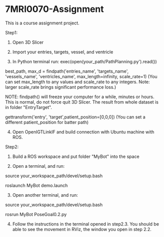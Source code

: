 # 7MRI0070-Assignment
This is a course assignment project.

Step1:

1. Open 3D Slicer

2. Import your entries, targets, vessel, and ventricle

3. In Python terminal run:
exec(open(your_path/PathPlanning.py').read())

best_path, max_d = findpath('entries_name', 'targets_name', 'vessels_name', 'ventricles_name', max_length=infinity, scale_rate=1)
(You can set max_length to any values and scale_rate to any integers.   Note: larger scale_rate brings significant performance loss.)

NOTE: findpath() will freeze your computer for a while, minutes or hours. This is normal, do not force quit 3D Slicer. The result from whole dataset is in folder "EntryTarget".

gettransform('entry', 'target',patient_position=[0,0,0])
(You can set a different patient_position for batter path)

4. Open OpenIGTLinkIF and build connection with Ubuntu machine with ROS.


Step2:

1. Build a ROS workspace and put folder "MyBot" into the space

2. Open a terminal, and run:

source your_workspace_path/devel/setup.bash

roslaunch MyBot demo.launch

3. Open another terminal, and run:

source your_workspace_path/devel/setup.bash

rosrun MyBot PoseGoal0.2.py

4. Follow the instructions in the terminal opened in step2.3. You should be able to see the movement in RViz, the window you open in step 2.2.
